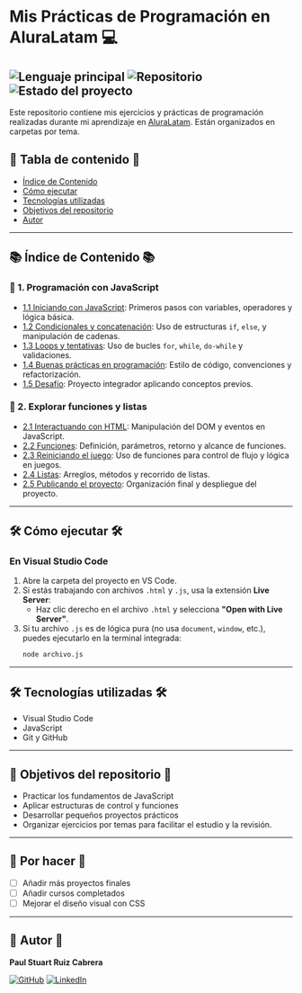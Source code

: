 # Mis Prácticas de Programación en AluraLatam 💻
 ![Lenguaje principal](https://img.shields.io/badge/JavaScript-ES6-informational) ![Repositorio](https://img.shields.io/badge/repositorio-público-brightgreen) ![Estado del proyecto](https://img.shields.io/badge/estado-en%20progreso-yellow)
---

Este repositorio contiene mis ejercicios y prácticas de programación realizadas durante mi aprendizaje en [AluraLatam](https://www.aluracursos.com/). Están organizados en carpetas por tema.

## 📌 Tabla de contenido 📌

- [ Índice de Contenido](#-índice-de-contenido)
- [ Cómo ejecutar](#️-cómo-ejecutar-️)
- [ Tecnologías utilizadas](#️-tecnologías-utilizadas-️)
- [ Objetivos del repositorio](#objetivos-del-repositorio-)
- [ Autor](#-autor)
---

## 📚 Índice de Contenido 📚

### 🧠 1. Programación con JavaScript

- [1.1 Iniciando con JavaScript](./1.logica-de-programacion/1.programacion-con-javascript/1.iniciando-con-javascript): Primeros pasos con variables, operadores y lógica básica.
- [1.2 Condicionales y concatenación](./1.logica-de-programacion/1.programacion-con-javascript/2.condicionales-y-concatenacion): Uso de estructuras `if`, `else`, y manipulación de cadenas.
- [1.3 Loops y tentativas](./1.logica-de-programacion/1.programacion-con-javascript/3.loops-y-tentativas): Uso de bucles `for`, `while`, `do-while` y validaciones.
- [1.4 Buenas prácticas en programación](./1.logica-de-programacion/1.programacion-con-javascript/4.buenas-practicas-en-programacion): Estilo de código, convenciones y refactorización.
- [1.5 Desafío](./1.logica-de-programacion/1.programacion-con-javascript/5.desafio): Proyecto integrador aplicando conceptos previos.

### 🧩 2. Explorar funciones y listas
- [2.1 Interactuando con HTML](./1.logica-de-programacion/2.explorarfunciones-y-listas/1.interactuando-con-html): Manipulación del DOM y eventos en JavaScript.
- [2.2 Funciones](./1.logica-de-programacion/2.explorarfunciones-y-listas/2.funciones): Definición, parámetros, retorno y alcance de funciones.
- [2.3 Reiniciando el juego](./1.logica-de-programacion/2.explorarfunciones-y-listas/3.reiniciando-el-juego): Uso de funciones para control de flujo y lógica en juegos.
- [2.4 Listas](./1.logica-de-programacion/2.explorarfunciones-y-listas/4.listas): Arreglos, métodos y recorrido de listas.
- [2.5 Publicando el proyecto](./1.logica-de-programacion/2.explorarfunciones-y-listas/5.publicando-el-proyecto): Organización final y despliegue del proyecto.

---

## 🛠️ Cómo ejecutar 🛠️

### En Visual Studio Code
1. Abre la carpeta del proyecto en VS Code.
2. Si estás trabajando con archivos `.html` y `.js`, usa la extensión **Live Server**:
   - Haz clic derecho en el archivo `.html` y selecciona **"Open with Live Server"**.
3. Si tu archivo `.js` es de lógica pura (no usa `document`, `window`, etc.), puedes ejecutarlo en la terminal integrada:
   ```bash 
   node archivo.js

---

## 🛠️ Tecnologías utilizadas 🛠️

- Visual Studio Code
- JavaScript
- Git y GitHub

---
## 🎯 Objetivos del repositorio 🎯

- Practicar los fundamentos de JavaScript
- Aplicar estructuras de control y funciones
- Desarrollar pequeños proyectos prácticos
- Organizar ejercicios por temas para facilitar el estudio y la revisión.

---

## 📌 Por hacer 📌

- [ ] Añadir más proyectos finales
- [ ] Añadir cursos completados
- [ ] Mejorar el diseño visual con CSS

---
## 👤 Autor 👤

**Paul Stuart Ruiz Cabrera**

[![GitHub](https://img.shields.io/badge/GitHub-000?style=for-the-badge&logo=github&logoColor=white)](https://github.com/Paulruiz23) [![LinkedIn](https://img.shields.io/badge/LinkedIn-0A66C2?style=for-the-badge&logo=linkedin&logoColor=white)](https://www.linkedin.com/in/paulruiz4227/)